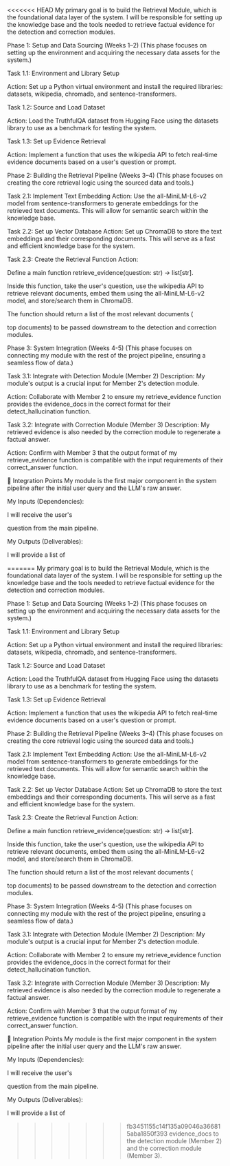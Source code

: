 <<<<<<< HEAD
My primary goal is to build the Retrieval Module, which is the foundational data layer of the system. I will be responsible for setting up the knowledge base and the tools needed to retrieve factual evidence for the detection and correction modules.

Phase 1: Setup and Data Sourcing (Weeks 1–2)
(This phase focuses on setting up the environment and acquiring the necessary data assets for the system.)

Task 1.1: Environment and Library Setup

Action: Set up a Python virtual environment and install the required libraries: datasets, wikipedia, chromadb, and sentence-transformers.

Task 1.2: Source and Load Dataset

Action: Load the TruthfulQA dataset from Hugging Face using the datasets library to use as a benchmark for testing the system.


Task 1.3: Set up Evidence Retrieval

Action: Implement a function that uses the wikipedia API to fetch real-time evidence documents based on a user's question or prompt.

Phase 2: Building the Retrieval Pipeline (Weeks 3–4)
(This phase focuses on creating the core retrieval logic using the sourced data and tools.)

Task 2.1: Implement Text Embedding
Action: Use the all-MiniLM-L6-v2 model from sentence-transformers to generate embeddings for the retrieved text documents. This will allow for semantic search within the knowledge base.


Task 2.2: Set up Vector Database
Action: Set up ChromaDB to store the text embeddings and their corresponding documents. This will serve as a fast and efficient knowledge base for the system.

Task 2.3: Create the Retrieval Function
Action:

Define a main function retrieve_evidence(question: str) -> list[str].

Inside this function, take the user's question, use the wikipedia API to retrieve relevant documents, embed them using the all-MiniLM-L6-v2 model, and store/search them in ChromaDB.

The function should return a list of the most relevant documents (

top documents) to be passed downstream to the detection and correction modules.


Phase 3: System Integration (Weeks 4-5)
(This phase focuses on connecting my module with the rest of the project pipeline, ensuring a seamless flow of data.)

Task 3.1: Integrate with Detection Module (Member 2)
Description: My module's output is a crucial input for Member 2's detection module.


Action: Collaborate with Member 2 to ensure my retrieve_evidence function provides the evidence_docs in the correct format for their detect_hallucination function.


Task 3.2: Integrate with Correction Module (Member 3)
Description: My retrieved evidence is also needed by the correction module to regenerate a factual answer.


Action: Confirm with Member 3 that the output format of my retrieve_evidence function is compatible with the input requirements of their correct_answer function.


🤝 Integration Points
My module is the first major component in the system pipeline after the initial user query and the LLM's raw answer.

My Inputs (Dependencies):

I will receive the user's 

question from the main pipeline.


My Outputs (Deliverables):

I will provide a list of 

=======
My primary goal is to build the Retrieval Module, which is the foundational data layer of the system. I will be responsible for setting up the knowledge base and the tools needed to retrieve factual evidence for the detection and correction modules.

Phase 1: Setup and Data Sourcing (Weeks 1–2)
(This phase focuses on setting up the environment and acquiring the necessary data assets for the system.)

Task 1.1: Environment and Library Setup

Action: Set up a Python virtual environment and install the required libraries: datasets, wikipedia, chromadb, and sentence-transformers.

Task 1.2: Source and Load Dataset

Action: Load the TruthfulQA dataset from Hugging Face using the datasets library to use as a benchmark for testing the system.


Task 1.3: Set up Evidence Retrieval

Action: Implement a function that uses the wikipedia API to fetch real-time evidence documents based on a user's question or prompt.

Phase 2: Building the Retrieval Pipeline (Weeks 3–4)
(This phase focuses on creating the core retrieval logic using the sourced data and tools.)

Task 2.1: Implement Text Embedding
Action: Use the all-MiniLM-L6-v2 model from sentence-transformers to generate embeddings for the retrieved text documents. This will allow for semantic search within the knowledge base.


Task 2.2: Set up Vector Database
Action: Set up ChromaDB to store the text embeddings and their corresponding documents. This will serve as a fast and efficient knowledge base for the system.

Task 2.3: Create the Retrieval Function
Action:

Define a main function retrieve_evidence(question: str) -> list[str].

Inside this function, take the user's question, use the wikipedia API to retrieve relevant documents, embed them using the all-MiniLM-L6-v2 model, and store/search them in ChromaDB.

The function should return a list of the most relevant documents (

top documents) to be passed downstream to the detection and correction modules.


Phase 3: System Integration (Weeks 4-5)
(This phase focuses on connecting my module with the rest of the project pipeline, ensuring a seamless flow of data.)

Task 3.1: Integrate with Detection Module (Member 2)
Description: My module's output is a crucial input for Member 2's detection module.


Action: Collaborate with Member 2 to ensure my retrieve_evidence function provides the evidence_docs in the correct format for their detect_hallucination function.


Task 3.2: Integrate with Correction Module (Member 3)
Description: My retrieved evidence is also needed by the correction module to regenerate a factual answer.


Action: Confirm with Member 3 that the output format of my retrieve_evidence function is compatible with the input requirements of their correct_answer function.


🤝 Integration Points
My module is the first major component in the system pipeline after the initial user query and the LLM's raw answer.

My Inputs (Dependencies):

I will receive the user's 

question from the main pipeline.


My Outputs (Deliverables):

I will provide a list of 

>>>>>>> fb3451155c14f135a09046a366815aba1850f393
evidence_docs to the detection module (Member 2) and the correction module (Member 3).